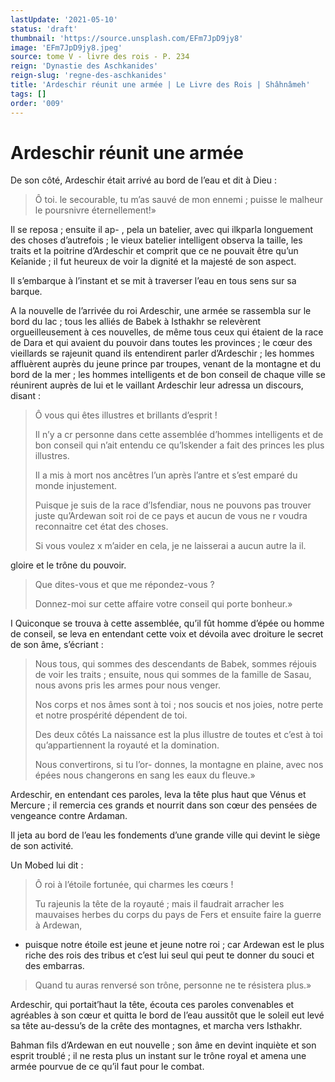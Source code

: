 ```yaml
---
lastUpdate: '2021-05-10'
status: 'draft'
thumbnail: 'https://source.unsplash.com/EFm7JpD9jy8'
image: 'EFm7JpD9jy8.jpeg'
source: tome V - livre des rois - P. 234
reign: 'Dynastie des Aschkanides'
reign-slug: 'regne-des-aschkanides'
title: 'Ardeschir réunit une armée | Le Livre des Rois | Shâhnâmeh'
tags: []
order: '009'
---
```


# Ardeschir réunit une armée

De son côté, Ardeschir était arrivé au bord de l’eau et dit à Dieu :

> Ô toi. le secourable, tu m’as sauvé de mon ennemi ; puisse le malheur le poursnivre éternellement!»

Il se reposa ; ensuite il ap-
, pela un batelier, avec qui ilkparla longuement des choses d’autrefois ; le vieux batelier intelligent observa la taille, les traits et la poitrine d’Ardeschir et comprit que ce ne pouvait être qu’un Keîanide ; il fut heureux de voir la dignité et la majesté de son aspect.

Il s’embarque à l’instant et se mit à traverser l’eau en tous sens sur sa barque.

A la nouvelle de l’arrivée du roi Ardeschir, une armée se rassembla sur le bord du lac ; tous les alliés de Babek à Isthakhr se relevèrent orgueilleusement à ces nouvelles, de même tous ceux qui étaient de la race de Dara et qui avaient du pouvoir dans toutes les provinces ; le cœur des vieillards se rajeunit quand ils entendirent parler d’Ardeschir ; les hommes affluèrent auprès du jeune prince par troupes, venant de la montagne et du bord de la mer ; les hommes intelligents et de bon conseil de chaque ville se réunirent auprès de lui et le vaillant Ardeschir leur adressa un discours, disant :

> Ô vous qui êtes illustres et brillants d’esprit !
>
> Il n’y a cr personne dans cette assemblée d’hommes intelligents et de bon conseil qui n’ait entendu ce qu’lskender a fait des princes les plus illustres.
>
> Il a mis à mort nos ancêtres l’un après l’antre et s’est emparé du monde injustement.
>
> Puisque je suis de la race d’lsfendiar, nous ne pouvons pas trouver juste qu’Ardewan soit roi de ce pays et aucun de vous ne r voudra reconnaitre cet état des choses.
>
> Si vous voulez x
m’aider en cela, je ne laisserai a aucun autre la il.
>
> 
gloire et le trône du pouvoir.
>
> Que dites-vous et que me répondez-vous ?
>
> Donnez-moi sur cette affaire votre conseil qui porte bonheur.»

I Quiconque se trouva à cette assemblée, qu’il fût homme d’épée ou homme de conseil, se leva en entendant cette voix et dévoila avec droiture le secret de son âme, s’écriant :

> Nous tous, qui sommes des descendants de Babek, sommes réjouis de voir les traits ; ensuite, nous qui sommes de la famille de Sasau, nous avons pris les armes pour nous venger.
>
> Nos corps et nos âmes sont à toi ; nos soucis et nos joies, notre perte et notre prospérité dépendent de toi.
>
> Des deux côtés La naissance est la plus illustre de toutes et c’est à toi qu’appartiennent la royauté et la domination.
>
> Nous convertirons, si tu l’or- donnes, la montagne en plaine, avec nos épées nous changerons en sang les eaux du fleuve.»

Ardeschir, en entendant ces paroles, leva la tête plus haut que Vénus et Mercure ; il remercia ces grands et nourrit dans son cœur des pensées de vengeance contre Ardaman.

Il jeta au bord de l’eau les fondements d’une grande ville qui devint le siège de son activité.

Un Mobed lui dit :

> Ô roi à l’étoile fortunée, qui charmes les cœurs !
>
> Tu rajeunis la tête de la royauté ; mais il faudrait arracher les mauvaises herbes du corps du pays de Fers et ensuite faire la guerre à Ardewan,
- puisque notre étoile est jeune et jeune notre roi ; car Ardewan est le plus riche des rois des tribus et c’est lui seul qui peut te donner du souci et des embarras.
>
> Quand tu auras renversé son trône, personne ne te résistera plus.»

Ardeschir, qui portait’haut la tête, écouta ces paroles convenables et agréables à son cœur et quitta le bord de l’eau aussitôt que le soleil eut levé sa tête au-dessu’s de la crête des montagnes, et marcha vers Isthakhr.

Bahman fils d’Ardewan en eut nouvelle ; son âme en devint inquiète et son esprit troublé ; il ne resta plus un instant sur le trône royal et amena une armée pourvue de ce qu’il faut pour le combat.

